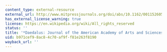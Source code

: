 ```yaml
---
content_type: external-resource
external_url: http://www.mitpressjournals.org/doi/abs/10.1162/0011526054622097?journalCode=daed
has_external_license_warning: true
license: https://en.wikipedia.org/wiki/All_rights_reserved
status: ''
title: '*Daedalus: Journal of the American Academy of Arts and Sciences*'
uid: b971cef9-8ac8-4c70-af9f-f81e263f8190
wayback_url: ''
---
```

